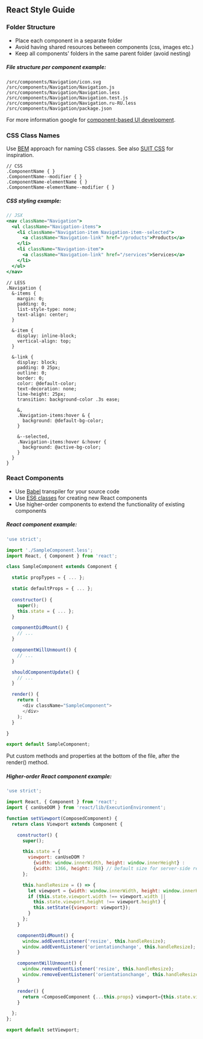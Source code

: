 ## React Style Guide

### Folder Structure

- Place each component in a separate folder
- Avoid having shared resources between components (css, images etc.)
- Keep all components' folders in the same parent folder (avoid nesting)

##### File structure per component example:

```
/src/components/Navigation/icon.svg
/src/components/Navigation/Navigation.js
/src/components/Navigation/Navigation.less
/src/components/Navigation/Navigation.test.js
/src/components/Navigation/Navigation.ru-RU.less
/src/components/Navigation/package.json
```

For more information google for [component-based UI development](https://google.com/search?q=component-based+ui+development).

### CSS Class Names

Use [BEM](https://bem.info/) approach for naming CSS classes. See also [SUIT CSS](https://suitcss.github.io/) for inspiration.

```less
// CSS
.ComponentName { }
.ComponentName--modifier { }
.ComponentName-elementName { }
.ComponentName-elementName--modifier { }
```

##### CSS styling example:

```jsx
// JSX
<nav className="Navigation">
  <ul className="Navigation-items">
    <li className="Navigation-item Navigation-item--selected">
      <a className="Navigation-link" href="/products">Products</a>
    </li>
    <li className="Navigation-item">
      <a className="Navigation-link" href="/services">Services</a>
    </li>
  </ul>
</nav>
```

```less
// LESS
.Navigation {
  &-items {
    margin: 0;
    padding: 0;
    list-style-type: none;
    text-align: center;
  }

  &-item {
    display: inline-block;
    vertical-align: top;
  }

  &-link {
    display: block;
    padding: 0 25px;
    outline: 0;
    border: 0;
    color: @default-color;
    text-decoration: none;
    line-height: 25px;
    transition: background-color .3s ease;

    &,
    .Navigation-items:hover & {
      background: @default-bg-color;
    }

    &--selected,
    .Navigation-items:hover &:hover {
      background: @active-bg-color;
    }
  }
}
```

### React Components

- Use [Babel](https://babeljs.io/docs/learn-es6/) transpiler for your source code
- Use [ES6 classes](https://facebook.github.io/react/blog/2015/01/27/react-v0.13.0-beta-1.html#es6-classes) for creating new React components
- Use higher-order components to extend the functionality of existing components

##### React component example:

```js
'use strict';

import './SampleComponent.less';
import React, { Component } from 'react';

class SampleComponent extends Component {

  static propTypes = { ... };

  static defaultProps = { ... };
  
  constructor() {
    super();
    this.state = { ... };
  }

  componentDidMount() {
    // ...
  }

  componentWillUnmount() {
    // ...
  }

  shouldComponentUpdate() {
    // ...
  }

  render() {
    return (
      <div className="SampleComponent">
      </div>
    );
  }

}

export default SampleComponent;
```

Put custom methods and properties at the bottom of the file, after the render() method.

##### Higher-order React component example:

```js
'use strict';

import React, { Component } from 'react';
import { canUseDOM } from 'react/lib/ExecutionEnvironment';

function setViewport(ComposedComponent) {
  return class Viewport extends Component {

    constructor() {
      super();

      this.state = {
        viewport: canUseDOM ?
          {width: window.innerWidth, height: window.innerHeight} :
          {width: 1366, height: 768} // Default size for server-side rendering
      };

      this.handleResize = () => {
        let viewport = {width: window.innerWidth, height: window.innerHeight};
        if (this.state.viewport.width !== viewport.width ||
          this.state.viewport.height !== viewport.height) {
          this.setState({viewport: viewport});
        }
      };
    }

    componentDidMount() {
      window.addEventListener('resize', this.handleResize);
      window.addEventListener('orientationchange', this.handleResize);
    }

    componentWillUnmount() {
      window.removeEventListener('resize', this.handleResize);
      window.removeEventListener('orientationchange', this.handleResize);
    }

    render() {
      return <ComposedComponent {...this.props} viewport={this.state.viewport}/>;
    }

  };
};

export default setViewport;
```
